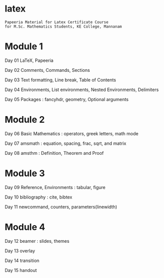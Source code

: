 # latex
    Papeeria Material for Latex Certificate Course
    for M.Sc. Mathematics Students, KE College, Mannanam
# Module 1

Day 01 LaTeX, Papeeria

Day 02 Comments, Commands, Sections

Day 03 Text formatting, Line break, Table of Contents

Day 04 Environments, List environments, Nested Environments, Delimiters

Day 05 Packages : fancyhdr, geometry, Optional arguments

# Module 2

Day 06 Basic Mathematics : operators, greek letters, math mode

Day 07 amsmath : equation, spacing, frac, sqrt, and matrix

Day 08 amsthm : Definition, Theorem and Proof

# Module 3

Day 09 Reference, Environments : tabular, figure

Day 10 bibliography : cite, bibtex

Day 11 newcommand, counters, parameters(linewidth)

# Module 4

Day 12 beamer : slides, themes

Day 13 overlay

Day 14 transition

Day 15 handout

